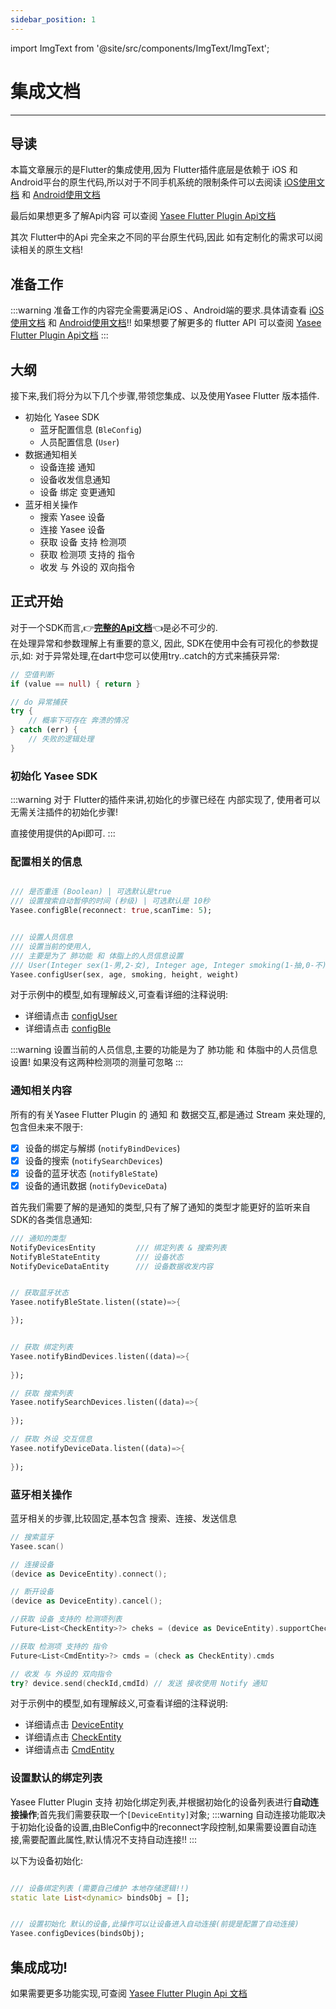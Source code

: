 ```yaml
---
sidebar_position: 1
---
```


import ImgText from '@site/src/components/ImgText/ImgText';

# 集成文档
--- 


## 导读
本篇文章展示的是Flutter的集成使用,因为 Flutter插件底层是依赖于 iOS 和 Android平台的原生代码,所以对于不同手机系统的限制条件可以去阅读 [iOS使用文档](../yasee_ios/used_doc.md) 和 [Android使用文档](../yasee_android/intro.md)

最后如果想更多了解Api内容 可以查阅 [Yasee Flutter Plugin Api文档](https://doc.yasee.com.cn/flutter_doc/)

其次 Flutter中的Api 完全来之不同的平台原生代码,因此 如有定制化的需求可以阅读相关的原生文档!

## 准备工作
:::warning
准备工作的内容完全需要满足iOS 、Android端的要求.具体请查看 [iOS使用文档](../yasee_ios/used_doc.md) 和 [Android使用文档](../yasee_android/intro.md)!! 
如果想要了解更多的 flutter API 可以查阅 [Yasee Flutter Plugin Api文档](https://doc.yasee.com.cn/flutter_doc/)
:::

## 大纲
接下来,我们将分为以下几个步骤,带领您集成、以及使用Yasee Flutter 版本插件.
- 初始化 Yasee SDK
  - 蓝牙配置信息 (``BleConfig``)
  - 人员配置信息 (``User``)
- 数据通知相关
  - 设备连接 通知 
  - 设备收发信息通知
  - 设备 绑定 变更通知
- 蓝牙相关操作
  - 搜索 Yasee 设备
  - 连接 Yasee 设备
  - 获取 设备 支持 检测项
  - 获取 检测项 支持的 指令
  - 收发 与 外设的 双向指令

## 正式开始
对于一个SDK而言,👉[**完整的Api文档**](https://doc.yasee.com.cn/flutter_doc/)👈是必不可少的.\
在处理异常和参数理解上有重要的意义,
因此, SDK在使用中会有可视化的参数提示,如:
<ImgText width={100} src="/img/flutter_alert_used.png" text="在编码过程中,可以查看详细的参数信息<br>以及对每一个参数的具体说明" />
对于异常处理,在dart中您可以使用try..catch的方式来捕获异常:
``` dart
// 空值判断
if (value == null) { return }

// do 异常捕获
try {
    // 概率下可存在 奔溃的情况
} catch (err) {
    // 失败的逻辑处理
}
```

### 初始化 Yasee SDK
:::warning
对于 Flutter的插件来讲,初始化的步骤已经在 内部实现了, 
使用者可以无需关注插件的初始化步骤!

直接使用提供的Api即可.
:::

### 配置相关的信息
```dart

/// 是否重连 (Boolean) | 可选默认是true  
/// 设置搜索自动暂停的时间 (秒级) | 可选默认是 10秒
Yasee.configBle(reconnect: true,scanTime: 5);


/// 设置人员信息
/// 设置当前的使用人, 
/// 主要是为了 肺功能 和 体脂上的人员信息设置 
/// User(Integer sex(1-男,2-女), Integer age, Integer smoking(1-抽,0-不), Integer height(cm), Integer weight(kg))
Yasee.configUser(sex, age, smoking, height, weight)
```
对于示例中的模型,如有理解歧义,可查看详细的注释说明:
- 详细请点击 [configUser](https://doc.yasee.com.cn/flutter_doc/yasee_plugin_method_channel/MethodChannelYaseePlugin/configUser.html "详细了解")
- 详细请点击 [configBle](https://doc.yasee.com.cn/flutter_doc/yasee_plugin_method_channel/MethodChannelYaseePlugin/configBle.html "详细了解")

:::warning
设置当前的人员信息,主要的功能是为了 肺功能 和 体脂中的人员信息设置! 如果没有这两种检测项的测量可忽略
:::





### 通知相关内容
所有的有关Yasee Flutter Plugin 的 通知 和 数据交互,都是通过 Stream 来处理的,包含但未来不限于:
- [x] 设备的绑定与解绑 (``notifyBindDevices``)
- [x] 设备的搜索 (``notifySearchDevices``)
- [x] 设备的蓝牙状态 (``notifyBleState``)
- [x] 设备的通讯数据  (``notifyDeviceData``)

首先我们需要了解的是通知的类型,只有了解了通知的类型才能更好的监听来自SDK的各类信息通知:
```dart
/// 通知的类型
NotifyDevicesEntity         /// 绑定列表 & 搜索列表
NotifyBleStateEntity        /// 设备状态
NotifyDeviceDataEntity      /// 设备数据收发内容


// 获取蓝牙状态
Yasee.notifyBleState.listen((state)=>{

});


// 获取 绑定列表
Yasee.notifyBindDevices.listen((data)=>{
    
});

// 获取 搜索列表
Yasee.notifySearchDevices.listen((data)=>{
    
});

// 获取 外设 交互信息
Yasee.notifyDeviceData.listen((data)=>{
    
});


```



### 蓝牙相关操作
蓝牙相关的步骤,比较固定,基本包含 搜索、连接、发送信息
```swift
// 搜索蓝牙
Yasee.scan()

// 连接设备
(device as DeviceEntity).connect();

// 断开设备
(device as DeviceEntity).cancel();

//获取 设备 支持的 检测项列表
Future<List<CheckEntity>?> cheks = (device as DeviceEntity).supportChecks;

//获取 检测项 支持的 指令
Future<List<CmdEntity>?> cmds = (check as CheckEntity).cmds

// 收发 与 外设的 双向指令
try? device.send(checkId,cmdId) // 发送 接收使用 Notify 通知

```
对于示例中的模型,如有理解歧义,可查看详细的注释说明:
- 详细请点击 [DeviceEntity](https://doc.yasee.com.cn/flutter_doc/models_device_entity/DeviceEntity-class.html "详细了解")
- 详细请点击 [CheckEntity](https://doc.yasee.com.cn/flutter_doc/models_check_entity/CheckEntity-class.html "详细了解")
- 详细请点击 [CmdEntity](https://doc.yasee.com.cn/flutter_doc/models_cmd_entity/CmdEntity-class.html "详细了解")





### 设置默认的绑定列表
Yasee Flutter Plugin 支持 初始化绑定列表,并根据初始化的设备列表进行**自动连接操作**;首先我们需要获取一个``[DeviceEntity]``对象;
:::warning
自动连接功能取决于初始化设备的设置,由BleConfig中的reconnect字段控制,如果需要设置自动连接,需要配置此属性,默认情况不支持自动连接!!
:::

以下为设备初始化:
```dart

/// 设备绑定列表 (需要自己维护 本地存储逻辑!!)
static late List<dynamic> bindsObj = [];


/// 设置初始化 默认的设备,此操作可以让设备进入自动连接(前提是配置了自动连接)
Yasee.configDevices(bindsObj);

```



## 集成成功!

如果需要更多功能实现,可查阅 [Yasee Flutter Plugin Api 文档](https://doc.yasee.com.cn/flutter_doc/)